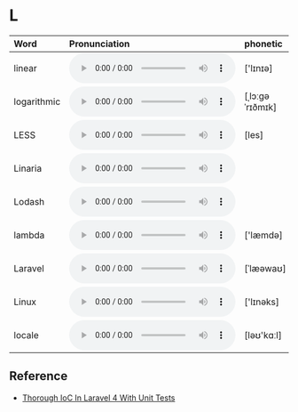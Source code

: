 
# L

| Word  | Pronunciation | phonetic |
| :-- | :-- | :-- |
| linear | <audio src="/awesome-pronunciation/public/audio/linear.mp3" controls="controls" controlslist="nodownload"></audio> | ['lɪnɪə] |
| logarithmic | <audio src="/awesome-pronunciation/public/audio/logarithmic.mp3" controls="controls" controlslist="nodownload"></audio> | [ˌlɔːɡəˈrɪðmɪk] |
| LESS | <audio src="/awesome-pronunciation/public/audio/LESS.mp3" controls="controls" controlslist="nodownload"></audio> | [les] |
| Linaria | <audio src="/awesome-pronunciation/public/audio/Linaria.mp3" controls="controls" controlslist="nodownload"></audio> |  |
| Lodash | <audio src="/awesome-pronunciation/public/audio/Lodash.mp3" controls="controls" controlslist="nodownload"></audio> |  |
| lambda | <audio src="/awesome-pronunciation/public/audio/lambda.mp3" controls="controls" controlslist="nodownload"></audio> | ['læmdə] |
| Laravel | <audio src="/awesome-pronunciation/public/audio/Laravel.mp3" controls="controls" controlslist="nodownload"></audio> | [ˈlæəwaʊ] |
| Linux | <audio src="/awesome-pronunciation/public/audio/Linux.mp3" controls="controls" controlslist="nodownload"></audio> | ['lɪnəks] |
| locale | <audio src="/awesome-pronunciation/public/audio/locale.mp3" controls="controls" controlslist="nodownload"></audio> | [ləʊ'kɑːl] |

## Reference

- [Thorough IoC In Laravel 4 With Unit Tests](https://www.youtube.com/watch?v=F1VyHfoUuLU&feature=youtu.be)
